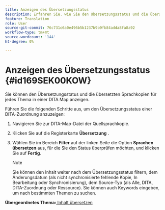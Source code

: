 ```yaml
---
title: Anzeigen des Übersetzungsstatus
description: Erfahren Sie, wie Sie den Übersetzungsstatus und die übersetzten Sprachkopien für jedes Thema in einer DITA-Zuordnung in AEM Guides anzeigen können.
feature: Translation
role: User
source-git-commit: 76c731c6a0e496b5b1237b9b9fb84adda8fa8a92
workflow-type: tm+mt
source-wordcount: '144'
ht-degree: 0%

---
```


# Anzeigen des Übersetzungsstatus {#id169SEK00KOW}

Sie können den Übersetzungsstatus und die übersetzten Sprachkopien für jedes Thema in einer DITA Map anzeigen.

Führen Sie die folgenden Schritte aus, um den Übersetzungsstatus einer DITA-Zuordnung anzuzeigen:

1. Navigieren Sie zur DITA-Map-Datei der Quellsprachkopie.
1. Klicken Sie auf die Registerkarte **Übersetzung** .
1. Wählen Sie im Bereich **Filter** auf der linken Seite die Option **Sprachen übersetzen** aus, für die Sie den Status überprüfen möchten, und klicken Sie auf **Fertig**.

   >[!NOTE]
   >
   > Sie können den Inhalt weiter nach dem Übersetzungsstatus filtern, dem Änderungsdatum (als nicht synchronisierte fehlende Kopie, In Bearbeitung oder Synchronisierung\), dem Source-Typ \(als Alle, DITA, DITA-Zuordnung oder Ressource\). Sie können auch Keywords eingeben, um nach bestimmten Themen zu suchen.

**Übergeordnetes Thema:**[ Inhalt übersetzen](translation.md)
